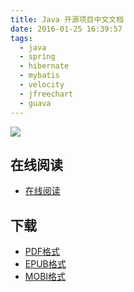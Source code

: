 ```yaml
---
title: Java 开源项目中文文档
date: 2016-01-25 16:39:57
tags:
  - java
  - spring
  - hibernate
  - mybatis
  - velocity
  - jfreechart
  - guava
---
```


![](https://ek8whxe.cloudimg.io/s/width/226/https://www.gitbook.com/cover/book/wizardforcel/java-opensource-doc.jpg?build=1450929768303&v=12.0.2)

<!--more-->

## 在线阅读 ##

+ [在线阅读](https://www.gitbook.com/book/wizardforcel/java-opensource-doc/details)

## 下载 ##

+ [PDF格式](https://www.gitbook.com/download/pdf/book/wizardforcel/java-opensource-doc)
+ [EPUB格式](https://www.gitbook.com/download/epub/book/wizardforcel/java-opensource-doc)
+ [MOBI格式](https://www.gitbook.com/download/mobi/book/wizardforcel/java-opensource-doc)